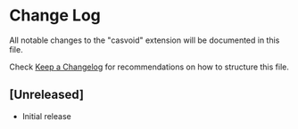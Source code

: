 # Change Log

All notable changes to the "casvoid" extension will be documented in this file.

Check [Keep a Changelog](http://keepachangelog.com/) for recommendations on how to structure this file.

## [Unreleased]

- Initial release
